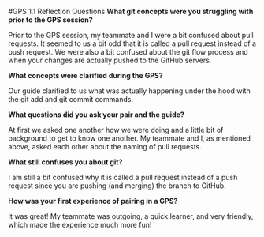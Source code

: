 #GPS 1.1 Reflection Questions
**What git concepts were you struggling with prior to the GPS session?**

Prior to the GPS session, my teammate and I were a bit confused about pull requests. It seemed to us a bit odd that it is called a pull request instead of a push request. We were also a bit confused about the git flow process and when your changes are actually pushed to the GitHub servers.

**What concepts were clarified during the GPS?**

Our guide clarified to us what was actually happening under the hood with the git add and git commit commands.

**What questions did you ask your pair and the guide?**

At first we asked one another how we were doing and a little bit of background to get to know one another. My teammate and I, as mentioned above, asked each other about the naming of pull requests. 

**What still confuses you about git?**

I am still a bit confused why it is called a pull request instead of a push request since you are pushing (and merging) the branch to GitHub.

**How was your first experience of pairing in a GPS?**

It was great! My teammate was outgoing, a quick learner, and very friendly, which made the experience much more fun!